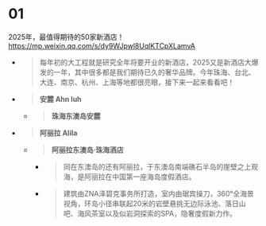 
# 01

2025年，最值得期待的50家新酒店！ https://mp.weixin.qq.com/s/dy9WJpwl8UqlKTCpXLamvA
- > 每年初的大工程就是研究全年将要开业的新酒店，2025又是新酒店大爆发的一年，其中很多都是我们期待已久的奢华品牌。今年珠海、台北、大连、南京、杭州、上海等地都很亮眼，接下来一起来看看吧！
- > **安麓 Ahn luh**
  * > **珠海东澳岛安麓**
- > **阿丽拉 Alila**
  * > **阿丽拉东澳岛·珠海酒店**
    + > 同在东澳岛的还有阿丽拉，于东澳岛南端礁石半岛的崖壁之上观海，是阿丽拉在中国第一座海岛度假酒店。
    + > 建筑由ZNA泽碧克事务所打造，室内由琚宾操刀，360°全海景视角，环岛小径串联起20米的岩壁悬挑无边际泳池、落日山吧、海风茶室以及似岩洞探索的SPA，隐奢度假新力作。

